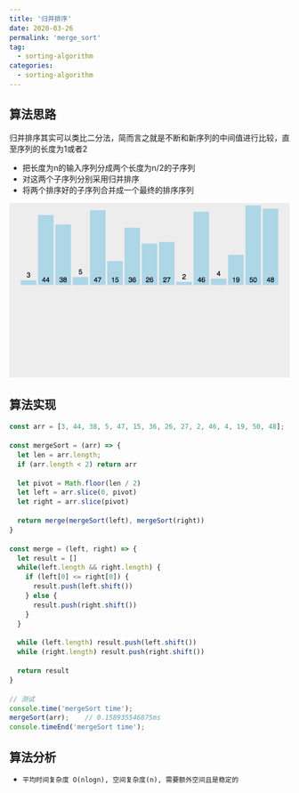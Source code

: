 ```yaml
---
title: '归并排序'
date: 2020-03-26
permalink: 'merge_sort'
tag:
  - sorting-algorithm
categories:
  - sorting-algorithm
---
```


## 算法思路

归并排序其实可以类比二分法，简而言之就是不断和新序列的中间值进行比较，直至序列的长度为1或者2

- 把长度为n的输入序列分成两个长度为n/2的子序列
- 对这两个子序列分别采用归并排序
- 将两个排序好的子序列合并成一个最终的排序序列

![归并排序](./images/merge_sort.gif)

## 算法实现

```js
const arr = [3, 44, 38, 5, 47, 15, 36, 26, 27, 2, 46, 4, 19, 50, 48];

const mergeSort = (arr) => {
  let len = arr.length;
  if (arr.length < 2) return arr

  let pivot = Math.floor(len / 2)
  let left = arr.slice(0, pivot)
  let right = arr.slice(pivot)

  return merge(mergeSort(left), mergeSort(right))
}

const merge = (left, right) => {
  let result = []
  while(left.length && right.length) {
    if (left[0] <= right[0]) {
      result.push(left.shift())
    } else {
      result.push(right.shift())
    }
  }

  while (left.length) result.push(left.shift())
  while (right.length) result.push(right.shift())

  return result
}

// 测试
console.time('mergeSort time');
mergeSort(arr);    // 0.158935546875ms
console.timeEnd('mergeSort time');
```

## 算法分析

- `平均时间复杂度 O(nlogn), 空间复杂度(n), 需要额外空间且是稳定的`
